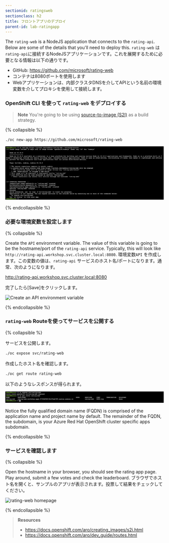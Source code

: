 ```yaml
---
sectionid: ratingsweb
sectionclass: h2
title: フロントアプリのデプロイ
parent-id: lab-ratingapp
---
```


The `rating-web` is a NodeJS application that connects to the `rating-api`. Below are some of the details that you'll need to deploy this.
`rating-web` は `rating-api`に接続するNodeJSアプリケーションです。これを展開するために必要となる情報は以下の通りです。

- GitHub: <https://github.com/microsoft/rating-web>
- コンテナは8080ポートを使用します
- Webアプリケーションは、内部クラスタDNSを介してAPIという名前の環境変数を介してプロキシを使用して接続します。 

### OpenShift CLI を使って `rating-web` をデプロイする

> **Note** You're going to be using [source-to-image (S2I)](#source-to-image-s2i) as a build strategy.

{% collapsible %}

```sh
./oc new-app https://github.com/microsoft/rating-web
```

![Create rating-web using oc cli](media/oc-newapp-ratingweb.png)

{% endcollapsible %}

### 必要な環境変数を設定します

{% collapsible %}

Create the `API` environment variable. The value of this variable is going to be the hostname/port of the `rating-api` service. Typically, this will look like `http://rating-api.workshop.svc.cluster.local:8080`.
環境変数`API` を作成します。この変数の値は、`rating-api` サービスのホスト名/ポートになります。通常、次のようになります。

http://rating-api.workshop.svc.cluster.local:8080

完了したら[Save]をクリックします。

![Create an API environment variable](media/rating-web-envvars.png)

{% endcollapsible %}

### `rating-web` Routeを使ってサービスを公開する

{% collapsible %}

サービスを公開します。

```sh
./oc expose svc/rating-web
```

作成したホスト名を確認します。

```sh
./oc get route rating-web
```

以下のようなレスポンスが得られます。

![Retrieve the created route](media/oc-get-route.png)

Notice the fully qualified domain name (FQDN) is comprised of the application name and project name by default. The remainder of the FQDN, the subdomain, is your Azure Red Hat OpenShift cluster specific apps subdomain.

{% endcollapsible %}

### サービスを確認します

{% collapsible %}

Open the hostname in your browser, you should see the rating app page. Play around, submit a few votes and check the leaderboard.
ブラウザでホスト名を開くと、サンプルのアプリが表示されます。投票して結果をチェックしてください。

![rating-web homepage](media/rating-web-homepage.png)

{% endcollapsible %}

> **Resources**
> * <https://docs.openshift.com/aro/creating_images/s2i.html>
> * <https://docs.openshift.com/aro/dev_guide/routes.html>